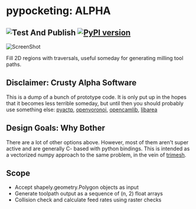 # pypocketing: ALPHA

![Test And Publish](https://github.com/mikedh/pocketing/workflows/Test%20And%20Publish/badge.svg) [![PyPI version](https://badge.fury.io/py/pocketing.svg)](https://badge.fury.io/py/pocketing)
----------------------

![ScreenShot](https://raw.github.com/mikedh/pypocketing/master/docs/contour_troch.png)

Fill 2D regions with traversals, useful someday for generating milling tool paths.

## Disclaimer: Crusty Alpha Software
This is a dump of a bunch of prototype code. It is only put up in the hopes that it becomes less terrible someday, but until then you should probably use something else: [pyactp](https://github.com/mikedh/pyactp), [openvoronoi](https://github.com/aewallin/openvoronoi), [opencamlib](https://github.com/aewallin/opencamlib), [libarea](https://github.com/Heeks/libarea)


## Design Goals: Why Bother

There are a lot of other options above. However, most of them aren't super active and are generally C- based with python bindings. This is intended as a vectorized numpy approach to the same problem, in the vein of [trimesh](https://github.com/mikedh/trimesh).

## Scope
- Accept shapely.geometry.Polygon objects as input
- Generate toolpath output as a sequence of (n, 2) float arrays
- Collision check and calculate feed rates using raster checks